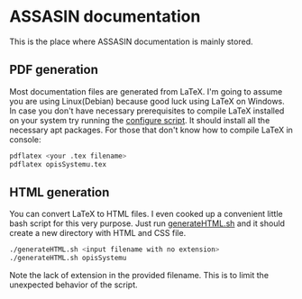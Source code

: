 # ASSASIN documentation

This is the place where ASSASIN documentation is mainly stored.

## PDF generation

Most documentation files are generated from LaTeX.
I'm going to assume you are using Linux(Debian) because good luck using LaTeX on Windows.
In case you don't have necessary prerequisites to compile LaTeX installed on your system try running the [configure script](./configure).
It should install all the necessary apt packages.
For those that don't know how to compile LaTeX in console:

```bash
pdflatex <your .tex filename>
pdflatex opisSystemu.tex
```

## HTML generation

You can convert LaTeX to HTML files.
I even cooked up a convenient little bash script for this very purpose.
Just run [generateHTML.sh](./generateHTML.sh) and it should create a new directory with HTML and CSS file.

```bash
./generateHTML.sh <input filename with no extension>
./generateHTML.sh opisSystemu
```

Note the lack of extension in the provided filename.
This is to limit the unexpected behavior of the script.
